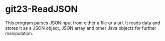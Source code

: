 # git23-ReadJSON

This program parses JSONinput from either a file or a url. It reads data and stores it as a JSON object, JSON array and other Java objects for further manipulation.
